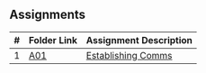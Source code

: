 ## Assignments
<!-- |  0  | [](./)       | [](./)                       | -->
|  #  | Folder Link  | Assignment Description       |
| :-: | ------------ | ---------------------------- |
|  1  | [A01](./A01) | [Establishing Comms](./A01)  |
